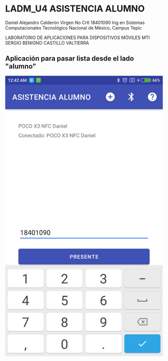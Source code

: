 # LADM_U4 ASISTENCIA ALUMNO

Daniel Alejandro Calderón Virgen
No Crtl 18401090
Ing en Sistemas Computacionales
Tecnológico Nacional de México, Campus Tepic

LABORATORIO DE APLICACIONES PARA DISPOSITIVOS MÓVILES
MTI SERGIO BENIGNO CASTILLO VALTIERRA

## Aplicación para pasar lista desde el lado "alumno"


![avatar](img1.jpeg)